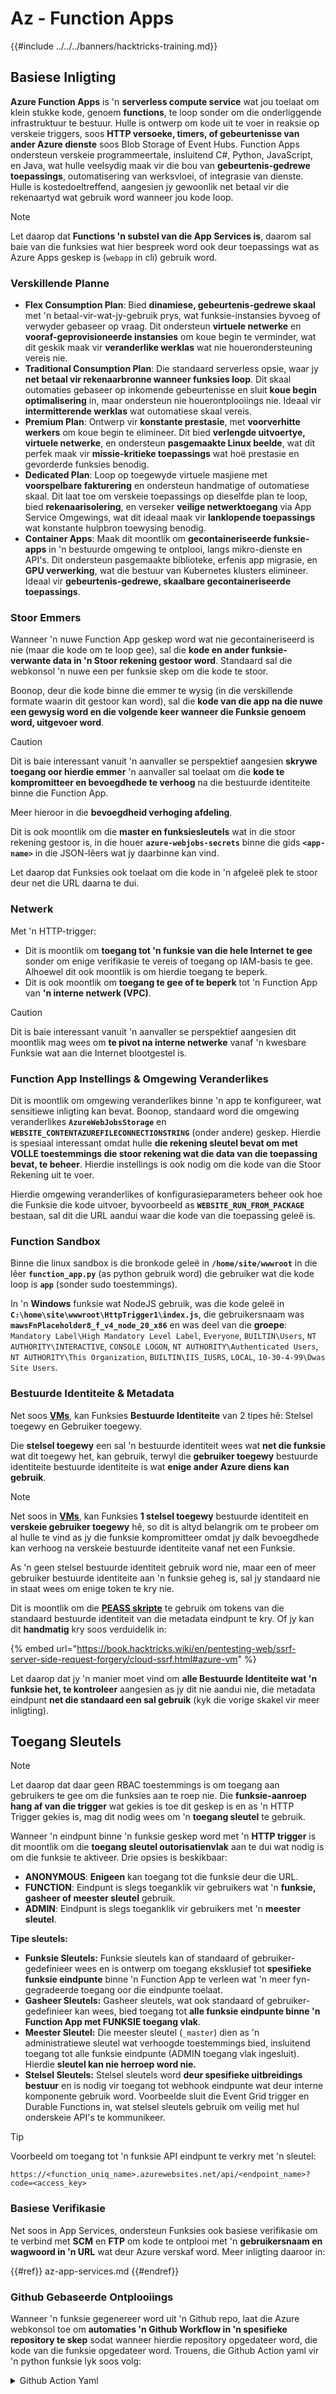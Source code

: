 # Az - Function Apps

{{#include ../../../banners/hacktricks-training.md}}

## Basiese Inligting

**Azure Function Apps** is 'n **serverless compute service** wat jou toelaat om klein stukke kode, genoem **functions**, te loop sonder om die onderliggende infrastruktuur te bestuur. Hulle is ontwerp om kode uit te voer in reaksie op verskeie triggers, soos **HTTP versoeke, timers, of gebeurtenisse van ander Azure dienste** soos Blob Storage of Event Hubs. Function Apps ondersteun verskeie programmeertale, insluitend C#, Python, JavaScript, en Java, wat hulle veelsydig maak vir die bou van **gebeurtenis-gedrewe toepassings**, outomatisering van werksvloei, of integrasie van dienste. Hulle is kostedoeltreffend, aangesien jy gewoonlik net betaal vir die rekenaartyd wat gebruik word wanneer jou kode loop.

> [!NOTE]
> Let daarop dat **Functions 'n substel van die App Services is**, daarom sal baie van die funksies wat hier bespreek word ook deur toepassings wat as Azure Apps geskep is (`webapp` in cli) gebruik word.

### Verskillende Planne

- **Flex Consumption Plan**: Bied **dinamiese, gebeurtenis-gedrewe skaal** met 'n betaal-vir-wat-jy-gebruik prys, wat funksie-instansies byvoeg of verwyder gebaseer op vraag. Dit ondersteun **virtuele netwerke** en **vooraf-geprovisioneerde instansies** om koue begin te verminder, wat dit geskik maak vir **veranderlike werklas** wat nie houerondersteuning vereis nie.
- **Traditional Consumption Plan**: Die standaard serverless opsie, waar jy **net betaal vir rekenaarbronne wanneer funksies loop**. Dit skaal outomaties gebaseer op inkomende gebeurtenisse en sluit **koue begin optimalisering** in, maar ondersteun nie houerontplooiings nie. Ideaal vir **intermitterende werklas** wat outomatiese skaal vereis.
- **Premium Plan**: Ontwerp vir **konstante prestasie**, met **voorverhitte werkers** om koue begin te elimineer. Dit bied **verlengde uitvoertye, virtuele netwerke**, en ondersteun **pasgemaakte Linux beelde**, wat dit perfek maak vir **missie-kritieke toepassings** wat hoë prestasie en gevorderde funksies benodig.
- **Dedicated Plan**: Loop op toegewyde virtuele masjiene met **voorspelbare fakturering** en ondersteun handmatige of outomatiese skaal. Dit laat toe om verskeie toepassings op dieselfde plan te loop, bied **rekenaarisolering**, en verseker **veilige netwerktoegang** via App Service Omgewings, wat dit ideaal maak vir **lanklopende toepassings** wat konstante hulpbron toewysing benodig.
- **Container Apps**: Maak dit moontlik om **gecontaineriseerde funksie-apps** in 'n bestuurde omgewing te ontplooi, langs mikro-dienste en API's. Dit ondersteun pasgemaakte biblioteke, erfenis app migrasie, en **GPU verwerking**, wat die bestuur van Kubernetes klusters elimineer. Ideaal vir **gebeurtenis-gedrewe, skaalbare gecontaineriseerde toepassings**.

### **Stoor Emmers**

Wanneer 'n nuwe Function App geskep word wat nie gecontaineriseerd is nie (maar die kode om te loop gee), sal die **kode en ander funksie-verwante data in 'n Stoor rekening gestoor word**. Standaard sal die webkonsol 'n nuwe een per funksie skep om die kode te stoor.

Boonop, deur die kode binne die emmer te wysig (in die verskillende formate waarin dit gestoor kan word), sal die **kode van die app na die nuwe een gewysig word en die volgende keer wanneer die Funksie genoem word, uitgevoer word**.

> [!CAUTION]
> Dit is baie interessant vanuit 'n aanvaller se perspektief aangesien **skrywe toegang oor hierdie emmer** 'n aanvaller sal toelaat om die **kode te kompromitteer en bevoegdhede te verhoog** na die bestuurde identiteite binne die Function App.
>
> Meer hieroor in die **bevoegdheid verhoging afdeling**.

Dit is ook moontlik om die **master en funksiesleutels** wat in die stoor rekening gestoor is, in die houer **`azure-webjobs-secrets`** binne die gids **`<app-name>`** in die JSON-lêers wat jy daarbinne kan vind.

Let daarop dat Funksies ook toelaat om die kode in 'n afgeleë plek te stoor deur net die URL daarna te dui.

### Netwerk

Met 'n HTTP-trigger:

- Dit is moontlik om **toegang tot 'n funksie van die hele Internet te gee** sonder om enige verifikasie te vereis of toegang op IAM-basis te gee. Alhoewel dit ook moontlik is om hierdie toegang te beperk.
- Dit is ook moontlik om **toegang te gee of te beperk** tot 'n Function App van **'n interne netwerk (VPC)**.

> [!CAUTION]
> Dit is baie interessant vanuit 'n aanvaller se perspektief aangesien dit moontlik mag wees om **te pivot na interne netwerke** vanaf 'n kwesbare Funksie wat aan die Internet blootgestel is.

### **Function App Instellings & Omgewing Veranderlikes**

Dit is moontlik om omgewing veranderlikes binne 'n app te konfigureer, wat sensitiewe inligting kan bevat. Boonop, standaard word die omgewing veranderlikes **`AzureWebJobsStorage`** en **`WEBSITE_CONTENTAZUREFILECONNECTIONSTRING`** (onder andere) geskep. Hierdie is spesiaal interessant omdat hulle **die rekening sleutel bevat om met VOLLE toestemmings die stoor rekening wat die data van die toepassing bevat, te beheer**. Hierdie instellings is ook nodig om die kode van die Stoor Rekening uit te voer.

Hierdie omgewing veranderlikes of konfigurasieparameters beheer ook hoe die Funksie die kode uitvoer, byvoorbeeld as **`WEBSITE_RUN_FROM_PACKAGE`** bestaan, sal dit die URL aandui waar die kode van die toepassing geleë is.

### **Function Sandbox**

Binne die linux sandbox is die bronkode geleë in **`/home/site/wwwroot`** in die lêer **`function_app.py`** (as python gebruik word) die gebruiker wat die kode loop is **`app`** (sonder sudo toestemmings).

In 'n **Windows** funksie wat NodeJS gebruik, was die kode geleë in **`C:\home\site\wwwroot\HttpTrigger1\index.js`**, die gebruikersnaam was **`mawsFnPlaceholder8_f_v4_node_20_x86`** en was deel van die **groepe**: `Mandatory Label\High Mandatory Level Label`, `Everyone`, `BUILTIN\Users`, `NT AUTHORITY\INTERACTIVE`, `CONSOLE LOGON`, `NT AUTHORITY\Authenticated Users`, `NT AUTHORITY\This Organization`, `BUILTIN\IIS_IUSRS`, `LOCAL`, `10-30-4-99\Dwas Site Users`.

### **Bestuurde Identiteite & Metadata**

Net soos [**VMs**](vms/index.html), kan Funksies **Bestuurde Identiteite** van 2 tipes hê: Stelsel toegewy en Gebruiker toegewy.

Die **stelsel toegewy** een sal 'n bestuurde identiteit wees wat **net die funksie** wat dit toegewy het, kan gebruik, terwyl die **gebruiker toegewy** bestuurde identiteite bestuurde identiteite is wat **enige ander Azure diens kan gebruik**.

> [!NOTE]
> Net soos in [**VMs**](vms/index.html), kan Funksies **1 stelsel toegewy** bestuurde identiteit en **verskeie gebruiker toegewy** hê, so dit is altyd belangrik om te probeer om al hulle te vind as jy die funksie kompromitteer omdat jy dalk bevoegdhede kan verhoog na verskeie bestuurde identiteite vanaf net een Funksie.
>
> As 'n geen stelsel bestuurde identiteit gebruik word nie, maar een of meer gebruiker bestuurde identiteite aan 'n funksie geheg is, sal jy standaard nie in staat wees om enige token te kry nie.

Dit is moontlik om die [**PEASS skripte**](https://github.com/peass-ng/PEASS-ng) te gebruik om tokens van die standaard bestuurde identiteit van die metadata eindpunt te kry. Of jy kan dit **handmatig** kry soos verduidelik in:

{% embed url="https://book.hacktricks.wiki/en/pentesting-web/ssrf-server-side-request-forgery/cloud-ssrf.html#azure-vm" %}

Let daarop dat jy 'n manier moet vind om **alle Bestuurde Identiteite wat 'n funksie het, te kontroleer** aangesien as jy dit nie aandui nie, die metadata eindpunt **net die standaard een sal gebruik** (kyk die vorige skakel vir meer inligting).

## Toegang Sleutels

> [!NOTE]
> Let daarop dat daar geen RBAC toestemmings is om toegang aan gebruikers te gee om die funksies aan te roep nie. Die **funksie-aanroep hang af van die trigger** wat gekies is toe dit geskep is en as 'n HTTP Trigger gekies is, mag dit nodig wees om 'n **toegang sleutel** te gebruik.

Wanneer 'n eindpunt binne 'n funksie geskep word met 'n **HTTP trigger** is dit moontlik om die **toegang sleutel outorisatienvlak** aan te dui wat nodig is om die funksie te aktiveer. Drie opsies is beskikbaar:

- **ANONYMOUS**: **Enigeen** kan toegang tot die funksie deur die URL.
- **FUNCTION**: Eindpunt is slegs toeganklik vir gebruikers wat 'n **funksie, gasheer of meester sleutel** gebruik.
- **ADMIN**: Eindpunt is slegs toeganklik vir gebruikers met 'n **meester sleutel**.

**Tipe sleutels:**

- **Funksie Sleutels:** Funksie sleutels kan of standaard of gebruiker-gedefinieer wees en is ontwerp om toegang eksklusief tot **spesifieke funksie eindpunte** binne 'n Function App te verleen wat 'n meer fyn-gegradeerde toegang oor die eindpunte toelaat.
- **Gasheer Sleutels:** Gasheer sleutels, wat ook standaard of gebruiker-gedefinieer kan wees, bied toegang tot **alle funksie eindpunte binne 'n Function App met FUNKSIE toegang vlak**.
- **Meester Sleutel:** Die meester sleutel (`_master`) dien as 'n administratiewe sleutel wat verhoogde toestemmings bied, insluitend toegang tot alle funksie eindpunte (ADMIN toegang vlak ingesluit). Hierdie **sleutel kan nie herroep word nie.**
- **Stelsel Sleutels:** Stelsel sleutels word **deur spesifieke uitbreidings bestuur** en is nodig vir toegang tot webhook eindpunte wat deur interne komponente gebruik word. Voorbeelde sluit die Event Grid trigger en Durable Functions in, wat stelsel sleutels gebruik om veilig met hul onderskeie API's te kommunikeer.

> [!TIP]
> Voorbeeld om toegang tot 'n funksie API eindpunt te verkry met 'n sleutel:
>
> `https://<function_uniq_name>.azurewebsites.net/api/<endpoint_name>?code=<access_key>`

### Basiese Verifikasie

Net soos in App Services, ondersteun Funksies ook basiese verifikasie om te verbind met **SCM** en **FTP** om kode te ontplooi met 'n **gebruikersnaam en wagwoord in 'n URL** wat deur Azure verskaf word. Meer inligting daaroor in:

{{#ref}}
az-app-services.md
{{#endref}}

### Github Gebaseerde Ontplooiings

Wanneer 'n funksie gegenereer word uit 'n Github repo, laat die Azure webkonsol toe om **automaties 'n Github Workflow in 'n spesifieke repository te skep** sodat wanneer hierdie repository opgedateer word, die kode van die funksie opgedateer word. Trouens, die Github Action yaml vir 'n python funksie lyk soos volg:

<details>

<summary>Github Action Yaml</summary>
```yaml
# Docs for the Azure Web Apps Deploy action: https://github.com/azure/functions-action
# More GitHub Actions for Azure: https://github.com/Azure/actions
# More info on Python, GitHub Actions, and Azure Functions: https://aka.ms/python-webapps-actions

name: Build and deploy Python project to Azure Function App - funcGithub

on:
push:
branches:
- main
workflow_dispatch:

env:
AZURE_FUNCTIONAPP_PACKAGE_PATH: "." # set this to the path to your web app project, defaults to the repository root
PYTHON_VERSION: "3.11" # set this to the python version to use (supports 3.6, 3.7, 3.8)

jobs:
build:
runs-on: ubuntu-latest
steps:
- name: Checkout repository
uses: actions/checkout@v4

- name: Setup Python version
uses: actions/setup-python@v5
with:
python-version: ${{ env.PYTHON_VERSION }}

- name: Create and start virtual environment
run: |
python -m venv venv
source venv/bin/activate

- name: Install dependencies
run: pip install -r requirements.txt

# Optional: Add step to run tests here

- name: Zip artifact for deployment
run: zip release.zip ./* -r

- name: Upload artifact for deployment job
uses: actions/upload-artifact@v4
with:
name: python-app
path: |
release.zip
!venv/

deploy:
runs-on: ubuntu-latest
needs: build

permissions:
id-token: write #This is required for requesting the JWT

steps:
- name: Download artifact from build job
uses: actions/download-artifact@v4
with:
name: python-app

- name: Unzip artifact for deployment
run: unzip release.zip

- name: Login to Azure
uses: azure/login@v2
with:
client-id: ${{ secrets.AZUREAPPSERVICE_CLIENTID_6C3396368D954957BC58E4C788D37FD1 }}
tenant-id: ${{ secrets.AZUREAPPSERVICE_TENANTID_7E50AEF6222E4C3DA9272D27FB169CCD }}
subscription-id: ${{ secrets.AZUREAPPSERVICE_SUBSCRIPTIONID_905358F484A74277BDC20978459F26F4 }}

- name: "Deploy to Azure Functions"
uses: Azure/functions-action@v1
id: deploy-to-function
with:
app-name: "funcGithub"
slot-name: "Production"
package: ${{ env.AZURE_FUNCTIONAPP_PACKAGE_PATH }}
```
</details>

Boonop, 'n **Gemanageerde Identiteit** word ook geskep sodat die Github Aksie van die repository in Azure kan aanmeld. Dit word gedoen deur 'n Federated credential oor die **Gemanageerde Identiteit** te genereer wat die **Issuer** `https://token.actions.githubusercontent.com` en die **Subject Identifier** `repo:<org-name>/<repo-name>:ref:refs/heads/<branch-name>` toelaat.

> [!CAUTION]
> Daarom sal enigeen wat daardie repo kompromitteer, in staat wees om die funksie en die Gemanageerde Identiteite wat daaraan gekoppel is, te kompromitteer.

### Hou gebaseerde Ontplooiings

Nie al die planne laat toe om houers te ontplooi nie, maar vir diegene wat dit doen, sal die konfigurasie die URL van die houer bevat. In die API sal die **`linuxFxVersion`** instelling iets soos hê: `DOCKER|mcr.microsoft.com/...`, terwyl die webkonsol, die konfigurasie die **beeldinstellings** sal wys.

Boonop, **geen bronkode sal in die stoor** rekening wat met die funksie verband hou, gestoor word nie, aangesien dit nie nodig is nie.

## Enumerasie
```bash
# List all the functions
az functionapp list

# Get info of 1 funciton (although in the list you already get this info)
az functionapp show --name <app-name> --resource-group <res-group>
## If "linuxFxVersion" has something like: "DOCKER|mcr.microsoft.com/..."
## This is using a container

# Get details about the source of the function code
az functionapp deployment source show \
--name <app-name> \
--resource-group <res-group>
## If error like "This is currently not supported."
## Then, this is probalby using a container

# Get more info if a container is being used
az functionapp config container show \
--name <name> \
--resource-group <res-group>

# Get settings (and privesc to the sorage account)
az functionapp config appsettings list --name <app-name> --resource-group <res-group>

# Check if a domain was assigned to a function app
az functionapp config hostname list --webapp-name <app-name> --resource-group <res-group>

# Get SSL certificates
az functionapp config ssl list --resource-group <res-group>

# Get network restrictions
az functionapp config access-restriction show --name <app-name> --resource-group <res-group>

# Get more info about a function (invoke_url_template is the URL to invoke and script_href allows to see the code)
az rest --method GET \
--url "https://management.azure.com/subscriptions/<subscription>/resourceGroups/<res-group>/providers/Microsoft.Web/sites/<app-name>/functions?api-version=2024-04-01"

# Get source code with Master Key of the function
curl "<script_href>?code=<master-key>"
## Python example
curl "https://newfuncttest123.azurewebsites.net/admin/vfs/home/site/wwwroot/function_app.py?code=<master-key>" -v

# Get source code
az rest --url "https://management.azure.com/<subscription>/resourceGroups/<res-group>/providers/Microsoft.Web/sites/<app-name>/hostruntime/admin/vfs/function_app.py?relativePath=1&api-version=2022-03-01"
```
## Privilege Escalation

{{#ref}}
../az-privilege-escalation/az-functions-app-privesc.md
{{#endref}}

## References

- [https://learn.microsoft.com/en-us/azure/azure-functions/functions-openapi-definition](https://learn.microsoft.com/en-us/azure/azure-functions/functions-openapi-definition)

{{#include ../../../banners/hacktricks-training.md}}
